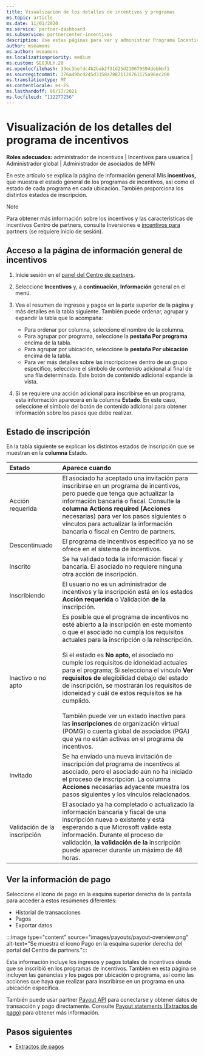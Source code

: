 ```yaml
---
title: Visualización de los detalles de incentivos y programas
ms.topic: article
ms.date: 11/01/2020
ms.service: partner-dashboard
ms.subservice: partnercenter-incentives
description: Use estas páginas para ver y administrar Programa Incentivos estado.
author: mseamons
ms.author: mseamons
ms.localizationpriority: medium
ms.custom: SEOJULY.20
ms.openlocfilehash: 33ec3befdc4b2bab2f31d25d210679594debbbf1
ms.sourcegitcommit: 376a49bcd245d3358a78871128761175a96ec200
ms.translationtype: MT
ms.contentlocale: es-ES
ms.lasthandoff: 06/17/2021
ms.locfileid: "112277256"
---
```

# <a name="view-your-incentives-program-details"></a>Visualización de los detalles del programa de incentivos

**Roles adecuados:** administrador de incentivos | Incentivos para usuarios | Administrador global | Administrador de asociados de MPN

En este artículo se explica la página de información general Mis **incentivos,** que muestra el estado general de los programas de incentivos, así como el estado de cada programa en cada ubicación. También proporciona los distintos estados de inscripción.

>[!NOTE]
>Para obtener más información sobre los incentivos y las características de incentivos Centro de partners, consulte Inversiones e [incentivos para](https://partner.microsoft.com/membership/partner-incentives) partners (se requiere inicio de sesión).

## <a name="access-the-incentives-overview-page"></a>Acceso a la página de información general de incentivos

1. Inicie sesión en el [panel del Centro de partners](https://partner.microsoft.com/dashboard).
1. Seleccione **Incentivos** y, a **continuación, Información** general en el menú.
1. Vea el resumen de ingresos y pagos en la parte superior de la página y más detalles en la tabla siguiente. También puede ordenar, agrupar y expandir la tabla que lo acompaña:

   - Para ordenar por columna, seleccione el nombre de la columna.
   - Para agrupar por programa, seleccione la **pestaña Por programa** encima de la tabla.
   - Para agrupar por ubicación, seleccione la **pestaña Por ubicación** encima de la tabla.
   - Para ver más detalles sobre las inscripciones dentro de un grupo específico, seleccione el símbolo de contenido adicional al final de una fila determinada. Este botón de contenido adicional expande la vista.
1. Si se requiere una acción adicional para inscribirse en un programa, esta información aparecerá en la columna **Estado**. En este caso, seleccione el símbolo del botón de contenido adicional para obtener información sobre los pasos que debe realizar.

## <a name="enrollment-status"></a>Estado de inscripción

En la tabla siguiente se explican los distintos estados de inscripción que se muestran en la **columna** Estado.

| **Estado**         | **Aparece cuando** |
|:------------------------------------|:------------------|
| Acción requerida  | El asociado ha aceptado una invitación para inscribirse en un programa de incentivos, pero puede que tenga que actualizar la información bancaria o fiscal. Consulte la **columna Actions required (Acciones** necesarias) para ver los pasos siguientes o vínculos para actualizar la información bancaria o fiscal en Centro de partners. |
| Descontinuado  | El programa de incentivos específico ya no se ofrece en el sistema de incentivos. |
| Inscrito  | Se ha validado toda la información fiscal y bancaria. El asociado no requiere ninguna otra acción de inscripción. |
| Inscribiendo  | El usuario no es un administrador de incentivos y la inscripción está en los estados **Acción requerida** o Validación **de la** inscripción.|
| Inactivo o no apto | Es posible que el programa de incentivos no esté abierto a la inscripción en este momento o que el asociado no cumpla los requisitos actuales para la inscripción o la reinscripción. <br><br> Si el estado es **No apto,** el asociado no cumple los requisitos de idoneidad actuales para el programa; Si selecciona el vínculo **Ver requisitos de** elegibilidad debajo del estado de inscripción, se mostrarán los requisitos de idoneidad y cuál de estos requisitos se ha cumplido. <br><br> También puede ver un estado inactivo para las **inscripciones** de organización virtual (POMG) o cuenta global de asociados (PGA) que ya no están activas en el programa de incentivos.  |
| Invitado  | Se ha enviado una nueva invitación de inscripción del programa de incentivos al asociado, pero el asociado aún no ha iniciado el proceso de inscripción. La columna **Acciones** necesarias adyacente muestra los pasos siguientes y los vínculos relacionados.  |
| Validación de la inscripción  | El asociado ya ha completado o actualizado la información bancaria y fiscal de una inscripción nueva o existente y está esperando a que Microsoft valide esta información. Durante el proceso de validación, **la validación de la** inscripción puede aparecer durante un máximo de 48 horas.  |

## <a name="see-your-payment-information"></a>Ver la información de pago

Seleccione el icono de pago en la esquina superior derecha de la pantalla para acceder a estos resúmenes diferentes:

- Historial de transacciones
- Pagos
- Exportar datos

:::image type="content" source="images/payouts/payout-overview.png" alt-text="Se muestra el icono Pago en la esquina superior derecha del portal del Centro de partners.":::

Esta información incluye los ingresos y pagos totales de incentivos desde que se inscribió en los programas de incentivos. También en esta página se incluyen las ganancias y los pagos por ubicación o programa, así como las acciones que haya que realizar para inscribirse en un programa en una ubicación específica. 

También puede usar partner [Payout API](https://apidocs.microsoft.com/services/partnerpayouts) para conectarse y obtener datos de transacción y pago directamente. Consulte [Payout statements (Extractos de pago)](payout-statement.md) para obtener más información.

## <a name="next-steps"></a>Pasos siguientes

- [Extractos de pagos](payout-statement.md)

